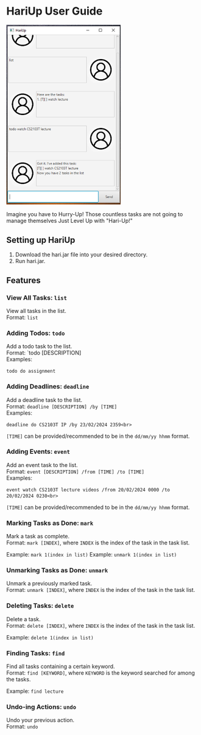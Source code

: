 # HariUp User Guide

<img src="./Ui.png" width="300">

Imagine you have to Hurry-Up!
Those countless tasks are not going to manage themselves
Just Level Up with "Hari-Up!" 

## Setting up HariUp
1. Download the hari.jar file into your desired directory.
2. Run hari.jar. <br>

## Features

### View All Tasks: `list`
View all tasks in the list. <br>
Format: `list`

### Adding Todos: `todo`
Add a todo task to the list. <br>
Format: `todo [DESCRIPTION]<br>
Examples:<br>

```
todo do assignment
```

### Adding Deadlines: `deadline`
Add a deadline task to the list.<br>
Format: `deadline [DESCRIPTION] /by [TIME]` <br>
Examples:<br>
```
deadline do CS2103T IP /by 23/02/2024 2359<br>
```
`[TIME]` can be provided/recommended to be in the `dd/mm/yy hhmm` format.

### Adding Events: `event`
Add an event task to the list.<br>
Format: `event [DESCRIPTION] /from [TIME] /to [TIME]` <br>
Examples:<br>
```
event watch CS2103T lecture videos /from 20/02/2024 0000 /to 20/02/2024 0230<br>
```
`[TIME]` can be provided/recommended to be in the `dd/mm/yy hhmm` format.

### Marking Tasks as Done: `mark`
Mark a task as complete.<br>
Format: `mark [INDEX]`, where `INDEX` is the index of the task in the task list.

Example: `mark 1(index in list)`
Example: `unmark 1(index in list)`

### Unmarking Tasks as Done: `unmark`
Unmark a previously marked task.<br>
Format: `unmark [INDEX]`, where `INDEX` is the index of the task in the task list.

### Deleting Tasks: `delete`
Delete a task.<br>
Format: `delete [INDEX]`, where `INDEX` is the index of the task in the task list.

Example: `delete 1(index in list)`

### Finding Tasks: `find`
Find all tasks containing a certain keyword.<br>
Format: `find [KEYWORD]`, where `KEYWORD` is the keyword searched for among the tasks.

Example: `find lecture`

### Undo-ing Actions: `undo`

Undo your previous action.<br>
Format: `undo`
